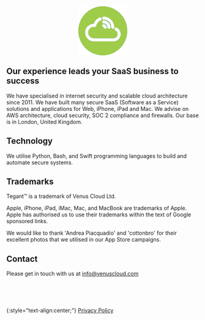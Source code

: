 <img src="logo_flat_bright.png" alt="Venus Cloud Company Logo" style="display: block; margin: 0 auto;">

## Our experience leads your SaaS business to success

We have specialised in internet security and scalable cloud architecture since 2011. We have built many secure SaaS (Software as a Service) solutions and applications for Web, iPhone, iPad and Mac. We advise on AWS architecture, cloud security, SOC 2 compliance and firewalls. Our base is in London, United Kingdom.

## Technology
We utilise Python, Bash, and Swift programming languages to build and automate secure systems.

## Trademarks
Tegant™ is a trademark of Venus Cloud Ltd.

Apple, iPhone, iPad, iMac, Mac, and MacBook are trademarks of Apple. Apple has authorised us to use their trademarks within the text of Google sponsored links.

We would like to thank 'Andrea Piacquadio' and 'cottonbro' for their excellent photos that we utilised in our App Store campaigns.

## Contact
Please get in touch with us at info@venuscloud.com

<br>
<br>
<br>

{:style="text-align:center;"}
[Privacy Policy](./privacy.html)


